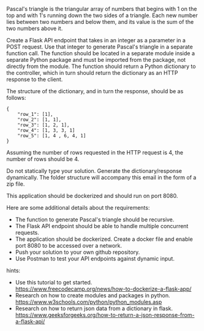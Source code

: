 Pascal's triangle is the triangular array of numbers that begins with 1 on the top and with 1's running down the two sides of a triangle. Each new number lies between two numbers and below them, and its value is the sum of the two numbers above it.

Create a Flask API endpoint that takes in an integer as a parameter in a POST request. Use that integer to generate Pascal's triangle in a separate function call. The function should be located in a separate module inside a separate Python package and must be imported from the package, not directly from the module. The function should return a Python dictionary to the controller, which in turn should return the dictionary as an HTTP response to the client.

The structure of the dictionary, and in turn the response, should be as follows:

```
{
    "row_1": [1],
    "row_2": [1, 1],
    "row_3": [1, 2, 1],
    "row_4": [1, 3, 3, 1]
    "row_5": [1, 4 , 6, 4, 1]
}
```

Assuming the number of rows requested in the HTTP request is 4, the number of rows should be 4.

Do not statically type your solution. Generate the dictionary/response dynamically. The folder structure will accompany this email in the form of a zip file.

This application should be dockerized and should run on port 8080.

Here are some additional details about the requirements:

- The function to generate Pascal's triangle should be recursive.
- The Flask API endpoint should be able to handle multiple concurrent requests.
- The application should be dockerized. Create a docker file and enable port 8080 to be accessed over a network.
- Push your solution to your own github repository.
- Use Postman to test your API endpoints against dynamic input.

hints:

- Use this tutorial to get started. https://www.freecodecamp.org/news/how-to-dockerize-a-flask-app/
- Research on how to create modules and packages in python. https://www.w3schools.com/python/python_modules.asp
- Research on how to return json data from a dictionary in flask. https://www.geeksforgeeks.org/how-to-return-a-json-response-from-a-flask-api/
